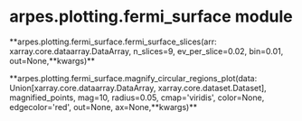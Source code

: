 arpes.plotting.fermi\_surface module
====================================

**arpes.plotting.fermi\_surface.fermi\_surface\_slices(arr:
xarray.core.dataarray.DataArray, n\_slices=9, ev\_per\_slice=0.02,
bin=0.01, out=None,**kwargs)\*\*

**arpes.plotting.fermi\_surface.magnify\_circular\_regions\_plot(data:
Union\[xarray.core.dataarray.DataArray, xarray.core.dataset.Dataset\],
magnified\_points, mag=10, radius=0.05, cmap='viridis', color=None,
edgecolor='red', out=None, ax=None,**kwargs)\*\*
